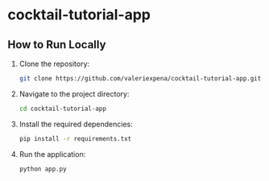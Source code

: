 # cocktail-tutorial-app

## How to Run Locally

1. Clone the repository:
   ```bash
   git clone https://github.com/valeriexpena/cocktail-tutorial-app.git
   ```

2. Navigate to the project directory:
   ```bash
   cd cocktail-tutorial-app
   ```

3. Install the required dependencies:
   ```bash
   pip install -r requirements.txt
   ```

4. Run the application:
   ```bash
   python app.py
   ```